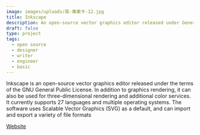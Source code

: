 ```yaml
---
image: images/uploads/英-專案卡-12.jpg
title: Inkscape
description: An open-source vector graphics editor released under General Public License
draft: false
type: project
tags:
  - open source
  - designer
  - writer
  - engineer
  - basic
---
```

Inkscape is an open-source vector graphics editor released under the terms of the GNU General Public License. In addition to graphics rendering, it can also be used for three-dimensional rendering and additional color services. It currently supports 27 languages ​​and multiple operating systems. The software uses Scalable Vector Graphics (SVG) as a default, and can import and export a variety of file formats[](https://inkscape.org/)

[Website](https://inkscape.org/)